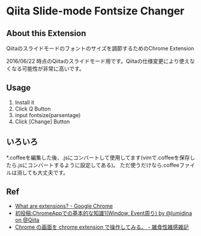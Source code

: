# Qiita Slide-mode Fontsize Changer

## About this Extension

Qiitaのスライドモードのフォントのサイズを調節するためのChrome Extension

2016/06/22 時点のQiitaのスライドモード用です。Qiitaの仕様変更により使えなくなる可能性が非常に高いです。

## Usage

1. Install it
2. Click Q Button
3. input fontsize(parsentage)
4. Click [Change] Button

## いろいろ

*.coffeeを編集した後、.jsにコンバートして使用してます(vimで.coffeeを保存したら.jsにコンバートするように設定してある)。
ただ使うだけなら.coffeeファイルは消しても大丈夫です。

## Ref

* [What are extensions? - Google Chrome](https://developer.chrome.com/extensions)
* [初投稿:ChromeAppでの基本的な知識1(Window, Event周り) by @lumidina on @Qiita](http://qiita.com/lumis/items/e5d0d2403e76ccab9ce3)
* [Chrome の画面を chrome extension で操作してみる。 - 雑食性雑感雑記](http://kazuki-nagasawa.hatenablog.com/entry/memo_20150521_chrome_extension)
